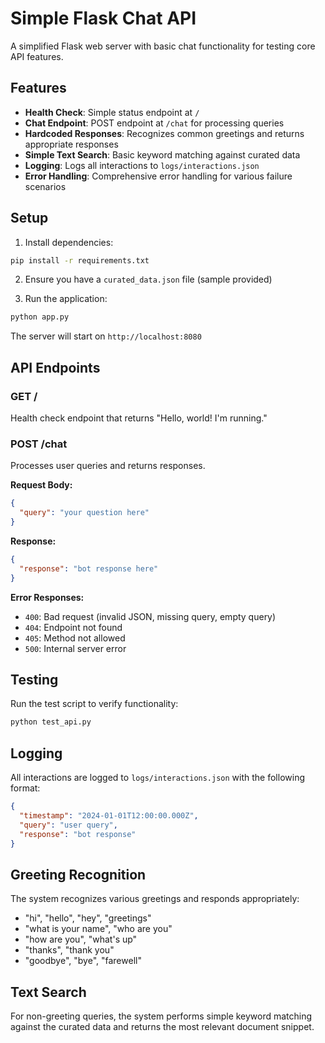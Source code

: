 # Simple Flask Chat API

A simplified Flask web server with basic chat functionality for testing core API features.

## Features

- **Health Check**: Simple status endpoint at `/`
- **Chat Endpoint**: POST endpoint at `/chat` for processing queries
- **Hardcoded Responses**: Recognizes common greetings and returns appropriate responses
- **Simple Text Search**: Basic keyword matching against curated data
- **Logging**: Logs all interactions to `logs/interactions.json`
- **Error Handling**: Comprehensive error handling for various failure scenarios

## Setup

1. Install dependencies:
```bash
pip install -r requirements.txt
```

2. Ensure you have a `curated_data.json` file (sample provided)

3. Run the application:
```bash
python app.py
```

The server will start on `http://localhost:8080`

## API Endpoints

### GET /
Health check endpoint that returns "Hello, world! I'm running."

### POST /chat
Processes user queries and returns responses.

**Request Body:**
```json
{
  "query": "your question here"
}
```

**Response:**
```json
{
  "response": "bot response here"
}
```

**Error Responses:**
- `400`: Bad request (invalid JSON, missing query, empty query)
- `404`: Endpoint not found
- `405`: Method not allowed
- `500`: Internal server error

## Testing

Run the test script to verify functionality:
```bash
python test_api.py
```

## Logging

All interactions are logged to `logs/interactions.json` with the following format:
```json
{
  "timestamp": "2024-01-01T12:00:00.000Z",
  "query": "user query",
  "response": "bot response"
}
```

## Greeting Recognition

The system recognizes various greetings and responds appropriately:
- "hi", "hello", "hey", "greetings"
- "what is your name", "who are you"
- "how are you", "what's up"
- "thanks", "thank you"
- "goodbye", "bye", "farewell"

## Text Search

For non-greeting queries, the system performs simple keyword matching against the curated data and returns the most relevant document snippet.
